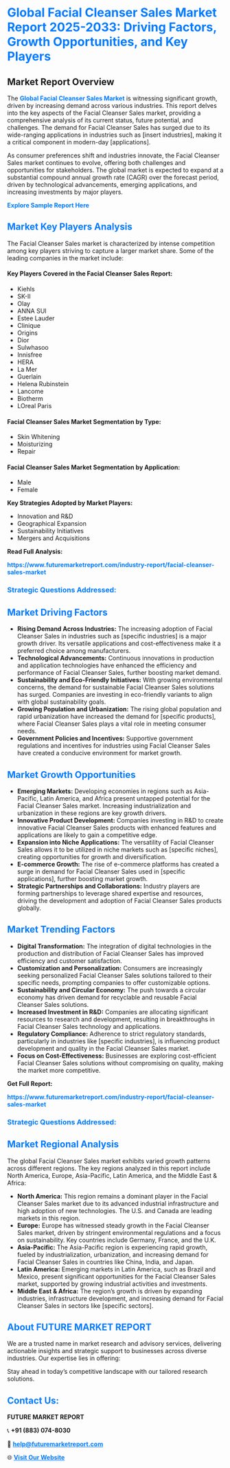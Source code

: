 <h1 style="color: #007BFF;">Global Facial Cleanser Sales Market Report 2025-2033: Driving Factors, Growth Opportunities, and Key Players</h1>

<section id="overview">
<h2>Market Report Overview</h2>
<p>The <a href="https://www.futuremarketreport.com/industry-report/facial-cleanser-sales-market" style="color: #007BFF; text-decoration: none;"><strong>Global Facial Cleanser Sales Market</strong></a> is witnessing significant growth, driven by increasing demand across various industries. This report delves into the key aspects of the Facial Cleanser Sales market, providing a comprehensive analysis of its current status, future potential, and challenges. The demand for Facial Cleanser Sales has surged due to its wide-ranging applications in industries such as [insert industries], making it a critical component in modern-day [applications].</p>
<p>As consumer preferences shift and industries innovate, the Facial Cleanser Sales market continues to evolve, offering both challenges and opportunities for stakeholders. The global market is expected to expand at a substantial compound annual growth rate (CAGR) over the forecast period, driven by technological advancements, emerging applications, and increasing investments by major players.</p>
</section>

<section id="overview">
<p><a href="https://www.futuremarketreport.com/request-sample/reportId=103927" style="color: #007BFF; text-decoration: none;"><strong>Explore Sample Report Here</strong></a></p>
</section>

<section id="key-players">
<h2 style="color: #007BFF;">Market Key Players Analysis</h2>
<p>The Facial Cleanser Sales market is characterized by intense competition among key players striving to capture a larger market share. Some of the leading companies in the market include:</p>
<h4>Key Players Covered in the Facial Cleanser Sales Report:</h4>
<ul><li>Kiehls</li><li>SK-II</li><li>Olay</li><li>ANNA SUI</li><li>Estee Lauder</li><li>Clinique</li><li>Origins</li><li>Dior</li><li>Sulwhasoo</li><li>Innisfree</li><li>HERA</li><li>La Mer</li><li>Guerlain</li><li>Helena Rubinstein</li><li>Lancome</li><li>Biotherm</li><li>LOreal Paris</li></ul>
<h4>Facial Cleanser Sales Market Segmentation by Type:</h4>
<ul><li>Skin Whitening</li><li>Moisturizing</li><li>Repair</li></ul>

<h4>Facial Cleanser Sales Market Segmentation by Application:</h4>
<ul><li>Male</li><li>Female</li></ul>
<p><strong>Key Strategies Adopted by Market Players:</strong></p>
<ul>
<li>Innovation and R&D</li>
<li>Geographical Expansion</li>
<li>Sustainability Initiatives</li>
<li>Mergers and Acquisitions</li>
</ul>
</section>

<section>
<p><strong>Read Full Analysis: </strong></p><a href="https://www.futuremarketreport.com/industry-report/facial-cleanser-sales-market" style="color: #007BFF; text-decoration: none;"><strong>https://www.futuremarketreport.com/industry-report/facial-cleanser-sales-market</strong></a>
<h3 style="color: #007BFF;">Strategic Questions Addressed:</h3>
</section>

<section id="driving-factors">
<h2 style="color: #007BFF;">Market Driving Factors</h2>
<ul>
<li><strong>Rising Demand Across Industries:</strong> The increasing adoption of Facial Cleanser Sales in industries such as [specific industries] is a major growth driver. Its versatile applications and cost-effectiveness make it a preferred choice among manufacturers.</li>
<li><strong>Technological Advancements:</strong> Continuous innovations in production and application technologies have enhanced the efficiency and performance of Facial Cleanser Sales, further boosting market demand.</li>
<li><strong>Sustainability and Eco-Friendly Initiatives:</strong> With growing environmental concerns, the demand for sustainable Facial Cleanser Sales solutions has surged. Companies are investing in eco-friendly variants to align with global sustainability goals.</li>
<li><strong>Growing Population and Urbanization:</strong> The rising global population and rapid urbanization have increased the demand for [specific products], where Facial Cleanser Sales plays a vital role in meeting consumer needs.</li>
<li><strong>Government Policies and Incentives:</strong> Supportive government regulations and incentives for industries using Facial Cleanser Sales have created a conducive environment for market growth.</li>
</ul>
</section>

<section id="growth-opportunities">
<h2 style="color: #007BFF;">Market Growth Opportunities</h2>
<ul>
<li><strong>Emerging Markets:</strong> Developing economies in regions such as Asia-Pacific, Latin America, and Africa present untapped potential for the Facial Cleanser Sales market. Increasing industrialization and urbanization in these regions are key growth drivers.</li>
<li><strong>Innovative Product Development:</strong> Companies investing in R&D to create innovative Facial Cleanser Sales products with enhanced features and applications are likely to gain a competitive edge.</li>
<li><strong>Expansion into Niche Applications:</strong> The versatility of Facial Cleanser Sales allows it to be utilized in niche markets such as [specific niches], creating opportunities for growth and diversification.</li>
<li><strong>E-commerce Growth:</strong> The rise of e-commerce platforms has created a surge in demand for Facial Cleanser Sales used in [specific applications], further boosting market growth.</li>
<li><strong>Strategic Partnerships and Collaborations:</strong> Industry players are forming partnerships to leverage shared expertise and resources, driving the development and adoption of Facial Cleanser Sales products globally.</li>
</ul>
</section>

<section id="trending-factors">
<h2 style="color: #007BFF;">Market Trending Factors</h2>
<ul>
<li><strong>Digital Transformation:</strong> The integration of digital technologies in the production and distribution of Facial Cleanser Sales has improved efficiency and customer satisfaction.</li>
<li><strong>Customization and Personalization:</strong> Consumers are increasingly seeking personalized Facial Cleanser Sales solutions tailored to their specific needs, prompting companies to offer customizable options.</li>
<li><strong>Sustainability and Circular Economy:</strong> The push towards a circular economy has driven demand for recyclable and reusable Facial Cleanser Sales solutions.</li>
<li><strong>Increased Investment in R&D:</strong> Companies are allocating significant resources to research and development, resulting in breakthroughs in Facial Cleanser Sales technology and applications.</li>
<li><strong>Regulatory Compliance:</strong> Adherence to strict regulatory standards, particularly in industries like [specific industries], is influencing product development and quality in the Facial Cleanser Sales market.</li>
<li><strong>Focus on Cost-Effectiveness:</strong> Businesses are exploring cost-efficient Facial Cleanser Sales solutions without compromising on quality, making the market more competitive.</li>
</ul>
</section>

<section>
<p><strong>Get Full Report: </strong></p><a href="https://www.futuremarketreport.com/industry-report/facial-cleanser-sales-market" style="color: #007BFF; text-decoration: none;"><strong>https://www.futuremarketreport.com/industry-report/facial-cleanser-sales-market</strong></a>
<h3 style="color: #007BFF;">Strategic Questions Addressed:</h3>
</section>


<section id="regional-analysis">
<h2 style="color: #007BFF;">Market Regional Analysis</h2>
<p>The global Facial Cleanser Sales market exhibits varied growth patterns across different regions. The key regions analyzed in this report include North America, Europe, Asia-Pacific, Latin America, and the Middle East & Africa:</p>
<ul>
<li><strong>North America:</strong> This region remains a dominant player in the Facial Cleanser Sales market due to its advanced industrial infrastructure and high adoption of new technologies. The U.S. and Canada are leading markets in this region.</li>
<li><strong>Europe:</strong> Europe has witnessed steady growth in the Facial Cleanser Sales market, driven by stringent environmental regulations and a focus on sustainability. Key countries include Germany, France, and the U.K.</li>
<li><strong>Asia-Pacific:</strong> The Asia-Pacific region is experiencing rapid growth, fueled by industrialization, urbanization, and increasing demand for Facial Cleanser Sales in countries like China, India, and Japan.</li>
<li><strong>Latin America:</strong> Emerging markets in Latin America, such as Brazil and Mexico, present significant opportunities for the Facial Cleanser Sales market, supported by growing industrial activities and investments.</li>
<li><strong>Middle East & Africa:</strong> The region’s growth is driven by expanding industries, infrastructure development, and increasing demand for Facial Cleanser Sales in sectors like [specific sectors].</li>
</ul>
</section>

<footer>
<h2 style="color: #007BFF;">About FUTURE MARKET REPORT</h2>
<p>We are a trusted name in market research and advisory services, delivering actionable insights and strategic support to businesses across diverse industries. Our expertise lies in offering:</p>

<p>Stay ahead in today’s competitive landscape with our tailored research solutions.</p>

<h2 style="color: #007BFF;">Contact Us:</h2>
<p><strong>FUTURE MARKET REPORT</strong></p>
<p>📞 <strong>+91 (883) 074-8030</strong></p>
<p>📧 <strong><a href="mailto:help@futuremarketreport.com" style="color: #007BFF;">help@futuremarketreport.com</a></strong></p>
<p>🌐 <strong><a href="https://www.futuremarketreport.com/" style="color: #007BFF;">Visit Our Website</a></strong></p>
</footer>